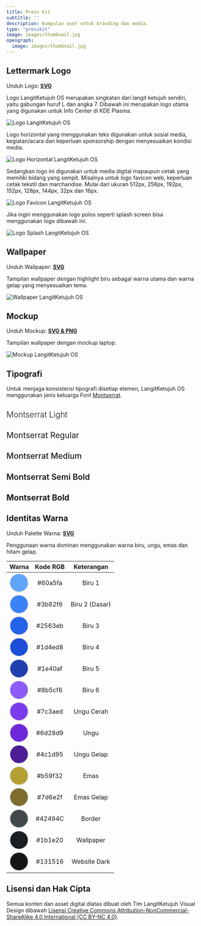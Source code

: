 ```yaml
---
title: Press Kit
subtitle: ''
description: Kumpulan aset untuk branding dan media.
type: "presskit"
image: images/thumbnail.jpg
opengraph:
  image: images/thumbnail.jpg
---
```


## Lettermark Logo

Unduh Logo: [**SVG**](/files/brand/logo_langitketujuh_1.0.tar.gz)

Logo LangitKetujuh OS merupakan singkatan dari langit ketujuh sendiri, yaitu gabungan huruf L dan angka 7. Dibawah ini merupakan logo utama yang digunakan untuk Info Center di KDE Plasma.

![Logo LangitKetujuh OS](/images/brand/logo_default.webp)

Logo horizontal yang menggunakan teks digunakan untuk sosial media, kegiatan/acara dan keperluan sponsorship dengan menyesuaikan kondisi media.

![Logo Horizontal LangitKetujuh OS](/images/brand/logo_horizontal.webp)

Sedangkan logo ini digunakan untuk media digital mapaupun cetak yang memiliki bidang yang sempit. Misalnya untuk logo favicon web, keperluan cetak tekstil dan marchandise. Mulai dari ukuran 512px, 256px, 192px, 152px, 128px, 144px, 32px dan 16px.

![Logo Favicon LangitKetujuh OS](/images/brand/logo_favicon.webp)

Jika ingin menggunakan logo polos seperti splash screen bisa menggunakan logo dibawah ini.

![Logo Splash LangitKetujuh OS](/images/brand/logo_splash.webp)

## Wallpaper

Unduh Wallpaper: [**SVG**](/files/brand/wallpaper_langitketujuh_1.0.tar.gz)

Tampilan wallpaper dengan highlight biru sebagai warna utama dan warna gelap yang menyesuaikan tema.

![Wallpaper LangitKetujuh OS](/images/brand/wallpaper_preview_langitketujuh.webp)

## Mockup

Unduh Mockup: [**SVG & PNG**](/files/brand/mockup_langitketujuh_1.0.tar.gz)

Tampilan wallpaper dengan mockup laptop.

![Mockup LangitKetujuh OS](/images/brand/mockup_langitketujuh.webp)

## Tipografi

Untuk menjaga konsistensi tipografi disetiap elemen, LangitKetujuh OS menggunakan jenis keluarga Font [Montserrat](https://fonts.google.com/specimen/Montserrat).

<div class="col-lg-12 mx-auto text-center">
  <h2 style="font-weight: 300;">Montserrat Light</h2>
  <h2 style="font-weight: 400;">Montserrat Regular</h2>
  <h2 style="font-weight: 500;">Montserrat Medium</h2>
  <h2 style="font-weight: 600;">Montserrat Semi Bold</h2>
  <h2 style="font-weight: 700;">Montserrat Bold</h2>
</div>

## Identitas Warna

Unduh Palette Warna: [**SVG**](/files/brand/palette_color_langitketujuh_1.0.tar.gz)

Penggunaan warna dominan menggunakan warna biru, ungu, emas dan hitam gelap.

| Warna | Kode RGB | Keterangan |
| :---: | :---: | :---: |
| <?xml?><svg width="50" height="50" viewBox="0 0 13.229 13.229"><circle cx="6.6145" cy="6.6145" r="6.360096" fill="#60a5fa" style="stroke:#e6e6e6;stroke-width:0.508808;"/></svg> | #60a5fa | Biru 1|
| <?xml?><svg width="50" height="50" viewBox="0 0 13.229 13.229"><circle cx="6.6145" cy="6.6145" r="6.360096" fill="#3b82f6" style="stroke:#e6e6e6;stroke-width:0.508808;"/></svg> | #3b82f6 | Biru 2 (Dasar) |
| <?xml?><svg width="50" height="50" viewBox="0 0 13.229 13.229"><circle cx="6.6145" cy="6.6145" r="6.360096" fill="#2563eb" style="stroke:#e6e6e6;stroke-width:0.508808;"/></svg> | #2563eb | Biru 3 |
| <?xml?><svg width="50" height="50" viewBox="0 0 13.229 13.229"><circle cx="6.6145" cy="6.6145" r="6.360096" fill="#1d4ed8" style="stroke:#e6e6e6;stroke-width:0.508808;"/></svg> | #1d4ed8 | Biru 4 |
| <?xml?><svg width="50" height="50" viewBox="0 0 13.229 13.229"><circle cx="6.6145" cy="6.6145" r="6.360096" fill="#1e40af" style="stroke:#e6e6e6;stroke-width:0.508808;"/></svg> | #1e40af | Biru 5 |
| <?xml?><svg width="50" height="50" viewBox="0 0 13.229 13.229"><circle cx="6.6145" cy="6.6145" r="6.360096" fill="#8b5cf6" style="stroke:#e6e6e6;stroke-width:0.508808;"/></svg> | #8b5cf6 | Biru 6 |
| <?xml?><svg width="50" height="50" viewBox="0 0 13.229 13.229"><circle cx="6.6145" cy="6.6145" r="6.360096" fill="#7c3aed" style="stroke:#e6e6e6;stroke-width:0.508808;"/></svg> | #7c3aed | Ungu Cerah |
| <?xml?><svg width="50" height="50" viewBox="0 0 13.229 13.229"><circle cx="6.6145" cy="6.6145" r="6.360096" fill="#6d28d9" style="stroke:#e6e6e6;stroke-width:0.508808;"/></svg> | #6d28d9 | Ungu |
| <?xml?><svg width="50" height="50" viewBox="0 0 13.229 13.229"><circle cx="6.6145" cy="6.6145" r="6.360096" fill="#4c1d95" style="stroke:#e6e6e6;stroke-width:0.508808;"/></svg> | #4c1d95 | Ungu Gelap |
| <?xml?><svg width="50" height="50" viewBox="0 0 13.229 13.229"><circle cx="6.6145" cy="6.6145" r="6.360096" fill="#b59f32" style="stroke:#e6e6e6;stroke-width:0.508808;"/></svg> | #b59f32 | Emas |
| <?xml?><svg width="50" height="50" viewBox="0 0 13.229 13.229"><circle cx="6.6145" cy="6.6145" r="6.360096" fill="#7d6e2f" style="stroke:#e6e6e6;stroke-width:0.508808;"/></svg> | #7d6e2f | Emas Gelap|
| <?xml?><svg width="50" height="50" viewBox="0 0 13.229 13.229"><circle cx="6.6145" cy="6.6145" r="6.360096" fill="#42494C" style="stroke:#e6e6e6;stroke-width:0.508808;"/></svg> | #42494C | Border |
| <?xml?><svg width="50" height="50" viewBox="0 0 13.229 13.229"><circle cx="6.6145" cy="6.6145" r="6.360096" fill="#1b1e20" style="stroke:#e6e6e6;stroke-width:0.508808;"/></svg> | #1b1e20 | Wallpaper |
| <?xml?><svg width="50" height="50" viewBox="0 0 13.229 13.229"><circle cx="6.6145" cy="6.6145" r="6.360096" fill="#131516" style="stroke:#e6e6e6;stroke-width:0.508808;"/></svg> | #131516 | Website Dark |

## Lisensi dan Hak Cipta

Semua konten dan asset digital diatas dibuat oleh Tim LangitKetujuh Visual Design dibawah [Lisensi Creative Commons Attribution-NonCommercial-ShareAlike 4.0 International (CC BY-NC 4.0)](http://creativecommons.org/licenses/by-nc-sa/4.0/).
